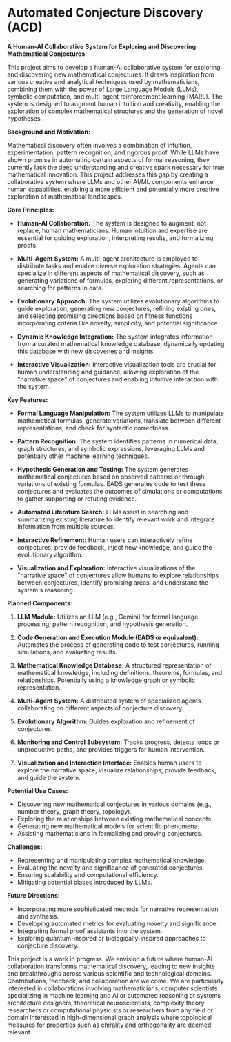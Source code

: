 # Automated Conjecture Discovery (ACD)

**A Human-AI Collaborative System for Exploring and Discovering Mathematical Conjectures**

This project aims to develop a human-AI collaborative system for exploring and discovering new mathematical conjectures.  It draws inspiration from various creative and analytical techniques used by mathematicians, combining them with the power of Large Language Models (LLMs), symbolic computation, and multi-agent reinforcement learning (MARL).  The system is designed to augment human intuition and creativity, enabling the exploration of complex mathematical structures and the generation of novel hypotheses.

**Background and Motivation:**

Mathematical discovery often involves a combination of intuition, experimentation, pattern recognition, and rigorous proof. While LLMs have shown promise in automating certain aspects of formal reasoning, they currently lack the deep understanding and creative spark necessary for true mathematical innovation.  This project addresses this gap by creating a collaborative system where LLMs and other AI/ML components enhance human capabilities, enabling a more efficient and potentially more creative exploration of mathematical landscapes.

**Core Principles:**

* **Human-AI Collaboration:**  The system is designed to augment, not replace, human mathematicians.  Human intuition and expertise are essential for guiding exploration, interpreting results, and formalizing proofs.

* **Multi-Agent System:**  A multi-agent architecture is employed to distribute tasks and enable diverse exploration strategies.  Agents can specialize in different aspects of mathematical discovery, such as generating variations of formulas, exploring different representations, or searching for patterns in data.

* **Evolutionary Approach:**  The system utilizes evolutionary algorithms to guide exploration, generating new conjectures, refining existing ones, and selecting promising directions based on fitness functions incorporating criteria like novelty, simplicity, and potential significance.

* **Dynamic Knowledge Integration:**  The system integrates information from a curated mathematical knowledge database, dynamically updating this database with new discoveries and insights.

* **Interactive Visualization:**  Interactive visualization tools are crucial for human understanding and guidance, allowing exploration of the "narrative space" of conjectures and enabling intuitive interaction with the system.

**Key Features:**

* **Formal Language Manipulation:** The system utilizes LLMs to manipulate mathematical formulas, generate variations, translate between different representations, and check for syntactic correctness.

* **Pattern Recognition:**  The system identifies patterns in numerical data, graph structures, and symbolic expressions, leveraging LLMs and potentially other machine learning techniques.

* **Hypothesis Generation and Testing:** The system generates mathematical conjectures based on observed patterns or through variations of existing formulas.  EADS generates code to test these conjectures and evaluates the outcomes of simulations or computations to gather supporting or refuting evidence.

* **Automated Literature Search:** LLMs assist in searching and summarizing existing literature to identify relevant work and integrate information from multiple sources.

* **Interactive Refinement:** Human users can interactively refine conjectures, provide feedback, inject new knowledge, and guide the evolutionary algorithm.

* **Visualization and Exploration:** Interactive visualizations of the "narrative space" of conjectures allow humans to explore relationships between conjectures, identify promising areas, and understand the system's reasoning.

**Planned Components:**

1. **LLM Module:**  Utilizes an LLM (e.g., Gemini) for formal language processing, pattern recognition, and hypothesis generation.

2. **Code Generation and Execution Module (EADS or equivalent):** Automates the process of generating code to test conjectures, running simulations, and evaluating results.

3. **Mathematical Knowledge Database:** A structured representation of mathematical knowledge, including definitions, theorems, formulas, and relationships. Potentially using a knowledge graph or symbolic representation.

4. **Multi-Agent System:** A distributed system of specialized agents collaborating on different aspects of conjecture discovery.

5. **Evolutionary Algorithm:**  Guides exploration and refinement of conjectures.

6. **Monitoring and Control Subsystem:** Tracks progress, detects loops or unproductive paths, and provides triggers for human intervention.

7. **Visualization and Interaction Interface:**  Enables human users to explore the narrative space, visualize relationships, provide feedback, and guide the system.

**Potential Use Cases:**

*   Discovering new mathematical conjectures in various domains (e.g., number theory, graph theory, topology).
*   Exploring the relationships between existing mathematical concepts.
*   Generating new mathematical models for scientific phenomena.
*   Assisting mathematicians in formalizing and proving conjectures.

**Challenges:**

*   Representing and manipulating complex mathematical knowledge.
*   Evaluating the novelty and significance of generated conjectures.
*   Ensuring scalability and computational efficiency.
*   Mitigating potential biases introduced by LLMs.

**Future Directions:**

*   Incorporating more sophisticated methods for narrative representation and synthesis.
*   Developing automated metrics for evaluating novelty and significance.
*   Integrating formal proof assistants into the system.
*   Exploring quantum-inspired or biologically-inspired approaches to conjecture discovery.

This project is a work in progress. We envision a future where human-AI collaboration transforms mathematical discovery, leading to new insights and breakthroughs across various scientific and technological domains.  Contributions, feedback, and collaboration are welcome.  We are particularly interested in collaborations involving mathematicians, computer scientists specializing in machine learning and AI or automated reasoning or systems architecture designers, theoretical neuroscientists, complexity theory researchers or computational physicists or researchers from any field or domain interested in high-dimensional graph analysis where topological measures for properties such as chirality and orthogonality are deemed relevant.
